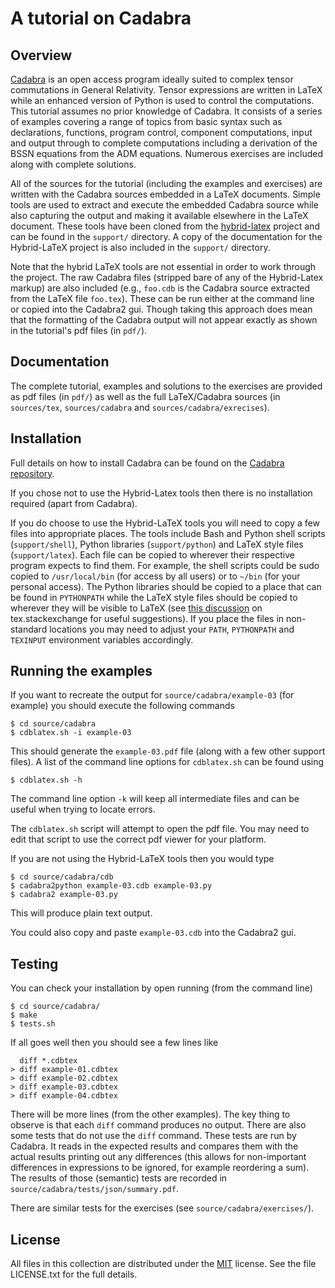 # A tutorial on Cadabra

## Overview

[Cadabra][1] is an open access program ideally suited to complex tensor commutations in General Relativity. Tensor expressions are written in LaTeX while an enhanced version of Python is used to control the computations. This tutorial assumes no prior knowledge of Cadabra. It consists of a series of examples covering a range of topics from basic syntax such as declarations, functions, program control, component computations, input and output through to complete computations including a derivation of the BSSN equations from the ADM equations. Numerous exercises are included along with complete solutions.

All of the sources for the tutorial (including the examples and exercises) are written with the Cadabra sources embedded in a LaTeX documents. Simple tools are used to extract and execute the embedded Cadabra source while also capturing the output and making it available elsewhere in the LaTeX document. These tools have been cloned from the [hybrid-latex][2] project and can be found in the `support/` directory. A copy of the documentation for the Hybrid-LaTeX project is also included in the `support/` directory.

Note that the hybrid LaTeX tools are not essential in order to work through the project. The raw Cadabra files (stripped bare of any of the Hybrid-Latex markup) are also included (e.g., `foo.cdb` is the Cadabra source extracted from the LaTeX file `foo.tex`). These can be run either at the command line or copied into the Cadabra2 gui. Though taking this approach does mean that the formatting of the Cadabra output will not appear exactly as shown in the tutorial's pdf files (in `pdf/`).

## Documentation

The complete tutorial, examples and solutions to the exercises are provided as pdf files (in `pdf/`) as well as the full LaTeX/Cadabra sources (in `sources/tex`, `sources/cadabra` and  `sources/cadabra/exrecises`).

## Installation

Full details on how to install Cadabra can be found on the [Cadabra repository][3].

If you chose not to use the Hybrid-Latex tools then there is no installation required (apart from Cadabra).

If you do choose to use the Hybrid-LaTeX tools you will need to copy a few files into appropriate places. The tools include Bash and Python shell scripts (`support/shell`), Python libraries (`support/python`) and LaTeX style files (`support/latex`). Each file can be copied to wherever their respective program expects to find them. For example, the shell scripts could be sudo copied to `/usr/local/bin` (for access by all users) or to `~/bin` (for your personal access). The Python libraries should be copied to a place that can be found in `PYTHONPATH` while the LaTeX style files should be copied to wherever they will be visible to LaTeX (see [this discussion][4] on tex.stackexchange for useful suggestions). If you place the files in non-standard locations you may need to adjust your `PATH`, `PYTHONPATH` and `TEXINPUT` environment variables accordingly.

## Running the examples

If you want to recreate the output for `source/cadabra/example-03` (for example) you should execute the following commands

    $ cd source/cadabra
    $ cdblatex.sh -i example-03

This should generate the `example-03.pdf` file (along with a few other support files). A list of the command line options for `cdblatex.sh` can be found using

    $ cdblatex.sh -h

The command line option `-k` will keep all intermediate files and can be useful when trying to locate errors.

The `cdblatex.sh` script will attempt to open the pdf file. You may need to edit that script to use the correct pdf viewer for your platform.

If you are not using the Hybrid-LaTeX tools then you would type

    $ cd source/cadabra/cdb
    $ cadabra2python example-03.cdb example-03.py
    $ cadabra2 example-03.py

This will produce plain text output.

You could also copy and paste `example-03.cdb` into the Cadabra2 gui.

## Testing

You can check your installation by open running (from the command line)

    $ cd source/cadabra/
    $ make
    $ tests.sh

If all goes well then you should see a few lines like

      diff *.cdbtex
    > diff example-01.cdbtex
    > diff example-02.cdbtex
    > diff example-03.cdbtex
    > diff example-04.cdbtex

There will be more lines (from the other examples). The key thing to observe is that each `diff` command produces no output. There are also some tests that do not use the `diff` command. These tests are run by Cadabra. It reads in the expected results and compares them with the actual results printing out any differences (this allows for non-important differences in expressions to be ignored, for example reordering a sum). The results of those (semantic) tests are recorded in `source/cadabra/tests/json/summary.pdf`.

There are similar tests for the exercises (see `source/cadabra/exercises/`).

## License

All files in this collection are distributed under the [MIT][5] license. See the file LICENSE.txt for the full details.

  [1]: https://cadabra.science
  [2]: https://github.com/leo-brewin/hybrid-latex
  [3]: https://github.com/kpeeters/cadabra2
  [4]: https://tex.stackexchange.com/questions/1137/where-do-i-place-my-own-sty-or-cls-files-to-make-them-available-to-all-my-te
  [5]: https://opensource.org/licenses/MIT
